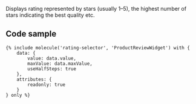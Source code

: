 Displays rating represented by stars (usually 1–5), the highest number of stars indicating the best quality etc.

## Code sample

```
{% include molecule('rating-selector', 'ProductReviewWidget') with {
    data: {
        value: data.value,
        maxValue: data.maxValue,
        useHalfSteps: true
    },
    attributes: {
        readonly: true
    }
} only %}
```
